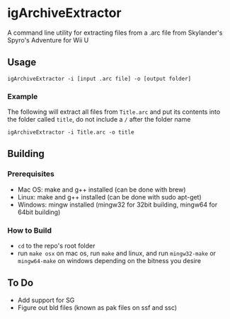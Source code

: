 # igArchiveExtractor
 A command line utility for extracting files from a .arc file from Skylander's Spyro's Adventure for Wii U

## Usage

`igArchiveExtractor -i [input .arc file] -o [output folder]`

### Example

The following will extract all files from `Title.arc` and put its contents into the folder called `title`, do not include a `/` after the folder name

`igArchiveExtractor -i Title.arc -o title`

## Building
### Prerequisites
* Mac OS: make and g++ installed (can be done with brew)
* Linux: make and g++ installed (can be done with sudo apt-get)
* Windows: mingw installed (mingw32 for 32bit building, mingw64 for 64bit building)

### How to Build
* `cd` to the repo's root folder
* run `make osx` on mac os, run `make` and linux, and run `mingw32-make` or `mingw64-make` on windows depending on the bitness you desire

## To Do

* Add support for SG
* Figure out bld files (known as pak files on ssf and ssc)
